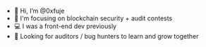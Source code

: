 - 👋 Hi, I’m @0xfuje
- 📖 I'm focusing on blockchain security + audit contests
- 💻 I was a front-end dev previously
- 📓 Looking for auditors / bug hunters to learn and grow together
<!---
web3wolf/web3wolf is a ✨ special ✨ repository because its `README.md` (this file) appears on your GitHub profile.
You can click the Preview link to take a look at your changes.
--->
